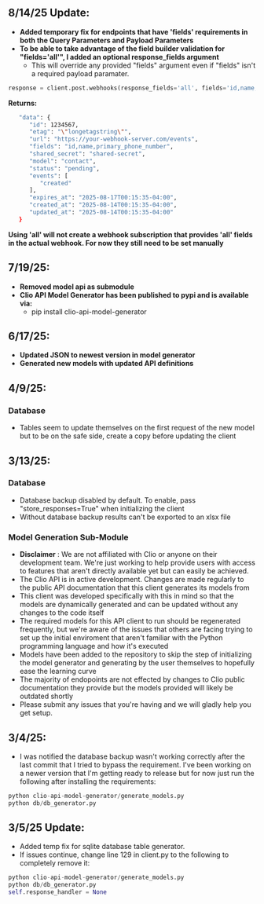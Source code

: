 ## 8/14/25 Update:
   - **Added temporary fix for endpoints that have 'fields' requirements in both the Query Parameters and Payload Parameters**
   - **To be able to take advantage of the field builder validation for "fields='all'", I added an optional response_fields argument**
      - This will override any provided "fields" argument even if "fields" isn't a required payload paramater.
   ```python
   response = client.post.webhooks(response_fields='all', fields='id,name,primary_phone_number', events=["created","updated"], model="contact", url='https://your-webhook-server.com/events')
   ```
   **Returns:** 
   ```bash
      "data": {
         "id": 1234567,
         "etag": "\"longetagstring\"",
         "url": "https://your-webhook-server.com/events",
         "fields": "id,name,primary_phone_number",
         "shared_secret": "shared-secret",
         "model": "contact",
         "status": "pending",
         "events": [
            "created"
         ],
         "expires_at": "2025-08-17T00:15:35-04:00",
         "created_at": "2025-08-14T00:15:35-04:00",
         "updated_at": "2025-08-14T00:15:35-04:00"
      }
   ```
   **Using 'all' will not create a webhook subscription that provides 'all' fields in the actual webhook. For now they still need to be set manually**

## 7/19/25:
   - **Removed model api as submodule**
   - **Clio API Model Generator has been published to pypi and is available via:**
      - pip install clio-api-model-generator

## 6/17/25:
   - **Updated JSON to newest version in model generator**
   - **Generated new models with updated API definitions**

## 4/9/25:
   ### Database
   - Tables seem to update themselves on the first request of the new model but to be on the safe side, create a copy before updating the client

## 3/13/25:
   ### Database
   - Database backup disabled by default. To enable, pass "store_responses=True" when initializing the client
   - Without database backup results can't be exported to an xlsx file
   
   ### Model Generation Sub-Module
   - **Disclaimer** : We are not affiliated with Clio or anyone on their development team. We're just working to help provide users with access to features that aren't directly available yet but can easily be achieved.
   - The Clio API is in active development. Changes are made regularly to the public API documentation that this client generates its models from
   - This client was developed specifically with this in mind so that the models are dynamically generated and can be updated without any changes to the code itself
   - The required models for this API client to run should be regenerated frequently, but we're aware of the issues that others are facing trying to set up the initial enviroment that aren't familiar with the Python programming language and how it's executed
   - Models have been added to the repository to skip the step of initializing the model generator and generating by the user themselves to hopefully ease the learning curve
   - The majority of endopoints are not effected by changes to Clio public documentation they provide but the models provided will likely be outdated shortly
   - Please submit any issues that you're having and we will gladly help you get setup.


## 3/4/25: 
- I was notified the database backup wasn't working correctly after the last commit that I tried to bypass the requirement. I've been working on a newer version that I'm getting ready to release but for now just run the following after installing the requirements:

```python
python clio-api-model-generator/generate_models.py 
python db/db_generator.py 
```

 ## 3/5/25 Update: 
 
- Added temp fix for sqlite database table generator.
- If issues continue, change line 129 in client.py to the following to completely remove it:
```python
python clio-api-model-generator/generate_models.py 
python db/db_generator.py 
self.response_handler = None
````